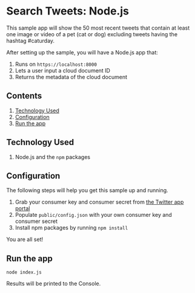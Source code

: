 # Search Tweets: Node.js

This sample app will show the 50 most recent tweets that contain at least one image or video of a pet (cat or dog) excluding tweets having the hashtag #caturday. 

After setting up the sample, you will have a Node.js app that:

1. Runs on `https://localhost:8000`
1. Lets a user input a cloud document ID
1. Returns the metadata of the cloud document

<!-- $ doctoc ./readme.md --title "## Contents" --entryprefix 1. --gitlab --maxlevel 3 -->
<!-- START doctoc generated TOC please keep comment here to allow auto update -->
<!-- DON'T EDIT THIS SECTION, INSTEAD RE-RUN doctoc TO UPDATE -->
## Contents

1. [Technology Used](#technology-used)
1. [Configuration](#configuration)
1. [Run the app](#run-the-app)

<!-- END doctoc generated TOC please keep comment here to allow auto update -->

## Technology Used

1. Node.js and the `npm` packages

## Configuration

The following steps will help you get this sample up and running.

1. Grab your consumer key and consumer secret from [the Twitter app portal](https://developer.twitter.com/en/apps/)
1. Populate `public/config.json` with your own consumer key and consumer secret
1. Install npm packages by running `npm install`

You are all set!

## Run the app

```
node index.js
```

Results will be printed to the Console.